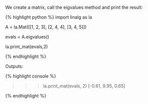 <div style="text-align: justify">
<p>We create a matrix, call the eigvalues method and print the result:</p>
</div>

{% highlight python %}
import linalg as la

A = la.Mat([[1, 2, 3],
            [2, 4, 4],
            [3, 4, 5]])

evals = A.eigvalues()

la.print_mat(evals,2)

{% endhighlight %}

Outputs:

{% highlight console %}

>>> la.print_mat(evals, 2)
[-0.61, 9.95, 0.65]

{% endhighlight %}
